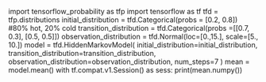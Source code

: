 import tensorflow_probability as tfp
import tensorflow as tf
tfd = tfp.distributions
initial_distribution  = tfd.Categorical(probs = [0.2, 0.8]) #80% hot, 20% cold
transition_distribution = tfd.Categorical(probs =[[0.7, 0.3], [0.5, 0.5]])
observation_distribution = tfd.Normal(loc=[0.,15.], scale=[5., 10.])
model = tfd.HiddenMarkovModel(
    initial_distribution=initial_distribution,
    transition_distribution=transition_distribution,
    observation_distribution=observation_distribution,
    num_steps=7
)
mean = model.mean()
with tf.compat.v1.Session() as sess:
  print(mean.numpy())
